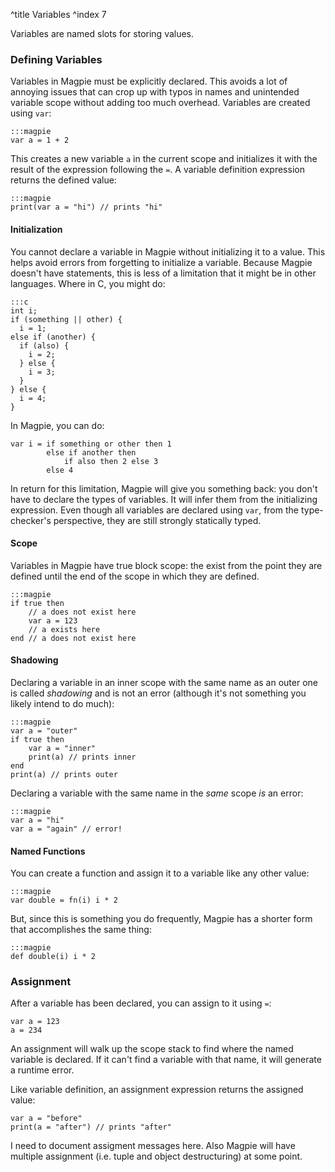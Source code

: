 ^title Variables
^index 7

Variables are named slots for storing values.

### Defining Variables

Variables in Magpie must be explicitly declared. This avoids a lot of annoying issues that can crop up with typos in names and unintended variable scope without adding too much overhead. Variables are created using `var`:

    :::magpie
    var a = 1 + 2

This creates a new variable `a` in the current scope and initializes it with the
result of the expression following the `=`. A variable definition expression returns the defined value:

    :::magpie
    print(var a = "hi") // prints "hi"

#### Initialization

You cannot declare a variable in Magpie without initializing it to a value. This helps avoid errors from forgetting to initialize a variable. Because Magpie doesn't have statements, this is less of a limitation that it might be in other languages. Where in C, you might do:

    :::c
    int i;
    if (something || other) {
      i = 1;
    else if (another) {
      if (also) {
        i = 2;
      } else {
        i = 3;
      }
    } else {
      i = 4;
    }

In Magpie, you can do:

    var i = if something or other then 1
            else if another then
                if also then 2 else 3
            else 4

In return for this limitation, Magpie will give you something back: you don't have to declare the types of variables. It will infer them from the initializing expression. Even though all variables are declared using `var`, from the type-checker's perspective, they are still strongly statically typed.

#### Scope

Variables in Magpie have true block scope: the exist from the point they are defined until the end of the scope in which they are defined.

    :::magpie
    if true then
        // a does not exist here
        var a = 123
        // a exists here
    end // a does not exist here

#### Shadowing

Declaring a variable in an inner scope with the same name as an outer one is called *shadowing* and is not an error (although it's not something you likely intend to do much):

    :::magpie
    var a = "outer"
    if true then
        var a = "inner"
        print(a) // prints inner
    end
    print(a) // prints outer

Declaring a variable with the same name in the *same* scope *is* an error:

    :::magpie
    var a = "hi"
    var a = "again" // error!

#### Named Functions

You can create a function and assign it to a variable like any other value:

    :::magpie
    var double = fn(i) i * 2

But, since this is something you do frequently, Magpie has a shorter form that accomplishes the same thing:

    :::magpie
    def double(i) i * 2

### Assignment

After a variable has been declared, you can assign to it using `=`:

    var a = 123
    a = 234

An assignment will walk up the scope stack to find where the named variable is declared. If it can't find a variable with that name, it will generate a runtime error.

Like variable definition, an assignment expression returns the assigned value:

    var a = "before"
    print(a = "after") // prints "after"

<p class="future">
I need to document assigment messages here. Also Magpie will have multiple assignment (i.e. tuple and object destructuring) at some point.
</p>
